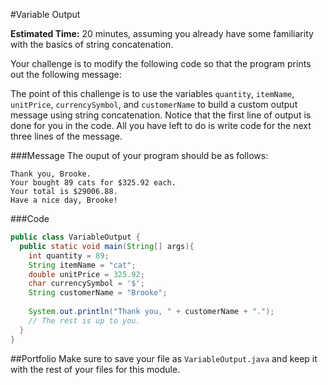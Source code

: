 #Variable Output

**Estimated Time:** 20 minutes, assuming you already have some familiarity with the basics of string concatenation.

Your challenge is to modify the following code so that the program prints out the following message:

The point of this challenge is to use the variables `quantity`, `itemName`, `unitPrice`, `currencySymbol`, and `customerName` to build a custom output message using string concatenation. Notice that the first line of output is done for you in the code. All you have left to do is write code for the next three lines of the message.

###Message
The ouput of your program should be as follows:

```
Thank you, Brooke.
Your bought 89 cats for $325.92 each.
Your total is $29006.88.
Have a nice day, Brooke!
```

###Code

```java
public class VariableOutput {
  public static void main(String[] args){
    int quantity = 89;
    String itemName = "cat";
    double unitPrice = 325.92;
    char currencySymbol = '$';
    String customerName = "Brooke";
    
    System.out.println("Thank you, " + customerName + ".");
    // The rest is up to you.
  }
}
```

##Portfolio
Make sure to save your file as `VariableOutput.java` and keep it with the rest of your files for this module.
